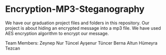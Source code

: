 # Encryption-MP3-Steganography
We have our graduation project files and folders in this repository.
Our project is about hiding an encrypted message into a mp3 file. We have used AES encryption algorithm to encrypt our message. 

Team Members:
Zeynep Nur Tüncel
Ayşenur Tüncer
Berna Altun
Hümeyra Tezcan 
